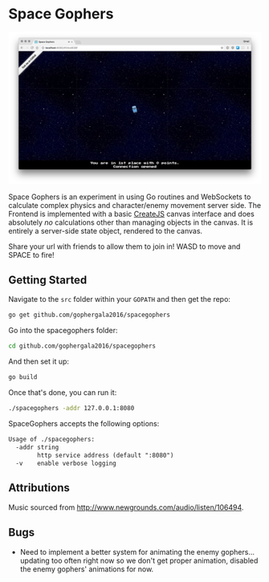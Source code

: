 # Space Gophers

![Space Gophers Screenshot](https://raw.githubusercontent.com/wyattjoh/spacegophers/master/screenshot.png)

Space Gophers is an experiment in using Go routines and WebSockets to calculate complex physics and character/enemy movement server side. The Frontend is implemented with a basic [CreateJS](http://www.createjs.com/) canvas interface and does absolutely _no_ calculations other than managing objects in the canvas. It is entirely a server-side state object, rendered to the canvas.

Share your url with friends to allow them to join in! WASD to move and SPACE to fire!

## Getting Started
Navigate to the `src` folder within your `GOPATH` and then get the repo:

```bash
go get github.com/gophergala2016/spacegophers
```

Go into the spacegophers folder:
```bash
cd github.com/gophergala2016/spacegophers
```

And then set it up:
```bash
go build
```

Once that's done, you can run it:
```bash
./spacegophers -addr 127.0.0.1:8080
```

SpaceGophers accepts the following options:
```
Usage of ./spacegophers:
  -addr string
    	http service address (default ":8080")
  -v	enable verbose logging
```

## Attributions

Music sourced from http://www.newgrounds.com/audio/listen/106494.

## Bugs
* Need to implement a better system for animating the enemy gophers... updating too often right now so we don't get proper animation, disabled the enemy gophers' animations for now.
